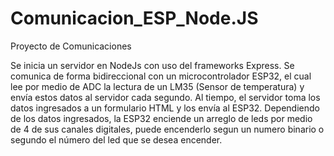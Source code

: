 # Comunicacion_ESP_Node.JS

Proyecto de Comunicaciones

Se inicia un servidor en NodeJs con uso del frameworks Express.
Se comunica de forma bidireccional con un microcontrolador ESP32, 
el cual lee por medio de ADC la lectura de un LM35 (Sensor de temperatura) 
y envía estos datos al servidor cada segundo. Al tiempo, el servidor 
toma los datos ingresados a un formulario HTML y los envía al ESP32. 
Dependiendo de los datos ingresados, la ESP32 enciende un arreglo de leds
por medio de 4 de sus canales digitales, puede encenderlo segun un numero binario 
o segundo el número del led que se desea encender.


